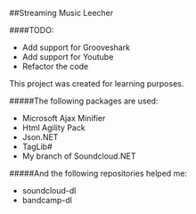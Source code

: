 ##Streaming Music Leecher


####TODO:

* Add support for Grooveshark
* Add support for Youtube
* Refactor the code

This project was created for learning purposes.

#####The following packages are used:

* Microsoft Ajax Minifier
* Html Agility Pack
* Json.NET
* TagLib#
* My branch of Soundcloud.NET

#####And the following repositories helped me:

* soundcloud-dl
* bandcamp-dl
